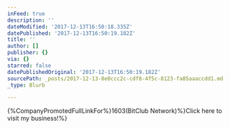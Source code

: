 ```yaml
---
inFeed: true
description: ''
dateModified: '2017-12-13T16:50:18.335Z'
datePublished: '2017-12-13T16:50:19.182Z'
title: ''
author: []
publisher: {}
via: {}
starred: false
datePublishedOriginal: '2017-12-13T16:50:19.182Z'
sourcePath: _posts/2017-12-13-8e0ccc2c-cdf8-4f5c-8123-fa85aaaccdd1.md
_type: Blurb

---
```

{%CompanyPromotedFullLinkFor%}1603(BitClub Network)%}Click here to visit my business!%}